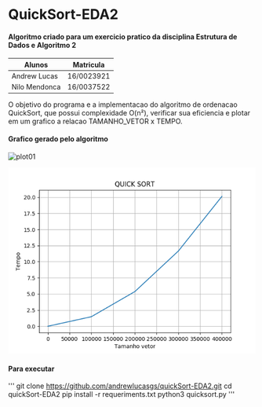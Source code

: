# QuickSort-EDA2

<h4>Algoritmo criado para um exercicio pratico da disciplina Estrutura de Dados e Algoritmo 2</h4>


Alunos 		| Matricula
---------------	| ------
Andrew Lucas   	| 16/0023921 
Nilo Mendonca 	| 16/0037522


O objetivo do programa e a implementacao do algoritmo de ordenacao QuickSort, que possui complexidade O(n²), verificar sua eficiencia e plotar em um grafico a relacao TAMANHO_VETOR x TEMPO.


<h4>Grafico gerado pelo algoritmo</h4>

![plot01](https://user-images.githubusercontent.com/24305332/37965898-15342d58-319d-11e8-8b71-057cbc2f9b1e.png)

![plot02](./400k.png)

#### Para executar

'''
    git clone https://github.com/andrewlucasgs/quickSort-EDA2.git
    cd quickSort-EDA2
    pip install -r requeriments.txt
    python3 quicksort.py
'''
